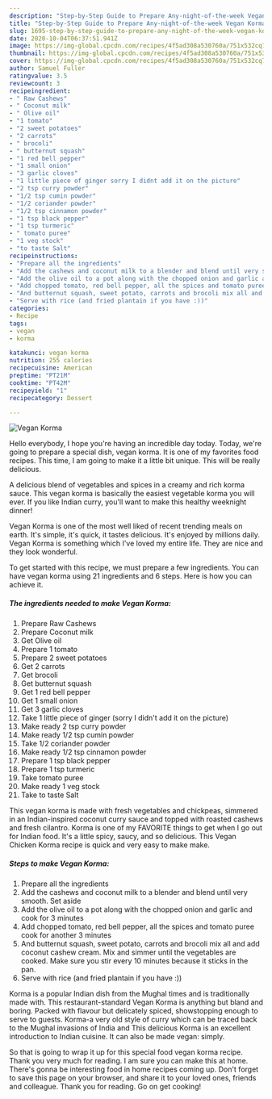 ```yaml
---
description: "Step-by-Step Guide to Prepare Any-night-of-the-week Vegan Korma"
title: "Step-by-Step Guide to Prepare Any-night-of-the-week Vegan Korma"
slug: 1695-step-by-step-guide-to-prepare-any-night-of-the-week-vegan-korma
date: 2020-10-04T06:37:51.941Z
image: https://img-global.cpcdn.com/recipes/4f5ad308a530760a/751x532cq70/vegan-korma-recipe-main-photo.jpg
thumbnail: https://img-global.cpcdn.com/recipes/4f5ad308a530760a/751x532cq70/vegan-korma-recipe-main-photo.jpg
cover: https://img-global.cpcdn.com/recipes/4f5ad308a530760a/751x532cq70/vegan-korma-recipe-main-photo.jpg
author: Samuel Fuller
ratingvalue: 3.5
reviewcount: 3
recipeingredient:
- " Raw Cashews"
- " Coconut milk"
- " Olive oil"
- "1 tomato"
- "2 sweet potatoes"
- "2 carrots"
- " brocoli"
- " butternut squash"
- "1 red bell pepper"
- "1 small onion"
- "3 garlic cloves"
- "1 little piece of ginger sorry I didnt add it on the picture"
- "2 tsp curry powder"
- "1/2 tsp cumin powder"
- "1/2 coriander powder"
- "1/2 tsp cinnamon powder"
- "1 tsp black pepper"
- "1 tsp turmeric"
- " tomato puree"
- "1 veg stock"
- "to taste Salt"
recipeinstructions:
- "Prepare all the ingredients"
- "Add the cashews and coconut milk to a blender and blend until very smooth. Set aside"
- "Add the olive oil to a pot along with the chopped onion and garlic and cook for 3 minutes"
- "Add chopped tomato, red bell pepper, all the spices and tomato puree cook for another 3 minutes"
- "And butternut squash, sweet potato, carrots and brocoli mix all and add coconut cashew cream. Mix and simmer until the vegetables are cooked. Make sure you stir every 10 minutes because it sticks in the pan."
- "Serve with rice (and fried plantain if you have :))"
categories:
- Recipe
tags:
- vegan
- korma

katakunci: vegan korma 
nutrition: 255 calories
recipecuisine: American
preptime: "PT21M"
cooktime: "PT42M"
recipeyield: "1"
recipecategory: Dessert

---
```



![Vegan Korma](https://img-global.cpcdn.com/recipes/4f5ad308a530760a/751x532cq70/vegan-korma-recipe-main-photo.jpg)

Hello everybody, I hope you're having an incredible day today. Today, we're going to prepare a special dish, vegan korma. It is one of my favorites food recipes. This time, I am going to make it a little bit unique. This will be really delicious.

A delicious blend of vegetables and spices in a creamy and rich korma sauce. This vegan korma is basically the easiest vegetable korma you will ever. If you like Indian curry, you&#39;ll want to make this healthy weeknight dinner!

Vegan Korma is one of the most well liked of recent trending meals on earth. It's simple, it's quick, it tastes delicious. It's enjoyed by millions daily. Vegan Korma is something which I've loved my entire life. They are nice and they look wonderful.


To get started with this recipe, we must prepare a few ingredients. You can have vegan korma using 21 ingredients and 6 steps. Here is how you can achieve it.

<!--inarticleads1-->

##### The ingredients needed to make Vegan Korma:

1. Prepare  Raw Cashews
1. Prepare  Coconut milk
1. Get  Olive oil
1. Prepare 1 tomato
1. Prepare 2 sweet potatoes
1. Get 2 carrots
1. Get  brocoli
1. Get  butternut squash
1. Get 1 red bell pepper
1. Get 1 small onion
1. Get 3 garlic cloves
1. Take 1 little piece of ginger (sorry I didn&#39;t add it on the picture)
1. Make ready 2 tsp curry powder
1. Make ready 1/2 tsp cumin powder
1. Take 1/2 coriander powder
1. Make ready 1/2 tsp cinnamon powder
1. Prepare 1 tsp black pepper
1. Prepare 1 tsp turmeric
1. Take  tomato puree
1. Make ready 1 veg stock
1. Take to taste Salt


This vegan korma is made with fresh vegetables and chickpeas, simmered in an Indian-inspired coconut curry sauce and topped with roasted cashews and fresh cilantro. Korma is one of my FAVORITE things to get when I go out for Indian food. It&#39;s a little spicy, saucy, and so delicious. This Vegan Chicken Korma recipe is quick and very easy to make make. 

<!--inarticleads2-->

##### Steps to make Vegan Korma:

1. Prepare all the ingredients
1. Add the cashews and coconut milk to a blender and blend until very smooth. Set aside
1. Add the olive oil to a pot along with the chopped onion and garlic and cook for 3 minutes
1. Add chopped tomato, red bell pepper, all the spices and tomato puree cook for another 3 minutes
1. And butternut squash, sweet potato, carrots and brocoli mix all and add coconut cashew cream. Mix and simmer until the vegetables are cooked. Make sure you stir every 10 minutes because it sticks in the pan.
1. Serve with rice (and fried plantain if you have :))


Korma is a popular Indian dish from the Mughal times and is traditionally made with. This restaurant-standard Vegan Korma is anything but bland and boring. Packed with flavour but delicately spiced, showstopping enough to serve to guests. Korma-a very old style of curry which can be traced back to the Mughal invasions of India and This delicious Korma is an excellent introduction to Indian cuisine. It can also be made vegan: simply. 

So that is going to wrap it up for this special food vegan korma recipe. Thank you very much for reading. I am sure you can make this at home. There's gonna be interesting food in home recipes coming up. Don't forget to save this page on your browser, and share it to your loved ones, friends and colleague. Thank you for reading. Go on get cooking!
